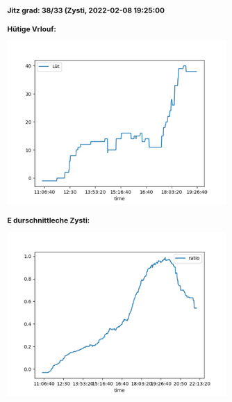 ### Jitz grad: 38/33 (Zysti, 2022-02-08 19:25:00

### Hütige Vrlouf:
![Graph](Today.png)

### E durschnittleche Zysti:
![Graph](Zysti.png)